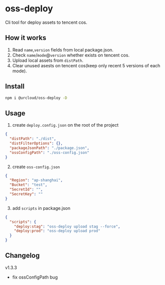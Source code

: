 # oss-deploy

Cli tool for deploy assets to tencent cos.

## How it works

1. Read `name`,`version` fields from local package.json.
2. Check `name`/`mode`@`version` whether exists on tencent cos.
3. Upload local assets from `distPath`.
4. Clear unused asests on tencent cos(keep only recent 5 versions of each mode).

## Install

```bash
npm i @urcloud/oss-deploy -D
```

## Usage

1. create `deploy.config.json` on the root of the project

```json
{
  "distPath": "./dist",
  "distFilterOptions": {},
  "packageJsonPath": "./package.json",
  "ossConfigPath": "./oss-config.json"
}
```

2. create `oss-config.json`

```json
{
  "Region": "ap-shanghai",
  "Bucket": "test",
  "SecretId": "",
  "SecretKey": ""
}
```

3. add `scripts` in package.json

```json
{
  "scripts": {
    "deploy:stag": "oss-deploy upload stag --force",
    "deploy:prod": "oss-deploy upload prod"
  }
}
```

## Changelog
v1.3.3
- fix ossConfigPath bug